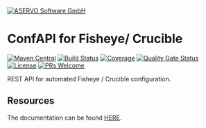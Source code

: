 [![ASERVO Software GmbH](https://aservo.github.io/img/aservo_atlassian_banner.png)](https://www.aservo.com/en/atlassian)

ConfAPI for Fisheye/ Crucible
=============================

[![Maven Central](https://maven-badges.herokuapp.com/maven-central/de.aservo.atlassian/confapi-fisheye-plugin/badge.svg)](https://maven-badges.herokuapp.com/maven-central/de.aservo.atlassian/confapi-fisheye-plugin)
[![Build Status](https://circleci.com/gh/aservo/confapi-fisheye-plugin.svg?style=shield)](https://circleci.com/gh/aservo/confapi-fisheye-plugin)
[![Coverage](https://sonarcloud.io/api/project_badges/measure?project=aservo_confapi-fisheye-plugin&metric=coverage)](https://sonarcloud.io/dashboard?id=aservo_confapi-fisheye-plugin)
[![Quality Gate Status](https://sonarcloud.io/api/project_badges/measure?project=aservo_confapi-fisheye-plugin&metric=alert_status)](https://sonarcloud.io/dashboard?id=aservo_confapi-fisheye-plugin)
[![License](https://img.shields.io/badge/License-Apache%202.0-blue.svg)](https://opensource.org/licenses/Apache-2.0)
[![PRs Welcome](https://img.shields.io/badge/PRs-welcome-brightgreen.svg?style=flat-square)](http://makeapullrequest.com)

REST API for automated Fisheye / Crucible configuration.

Resources
---------

The documentation can be found [HERE](index.adoc).
